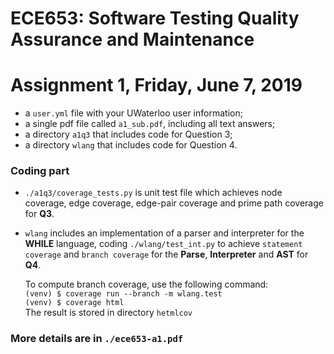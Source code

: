 # ECE653: Software Testing Quality Assurance and Maintenance
# Assignment 1, Friday, June 7, 2019

+ a `user.yml` file with your UWaterloo user information;
+ a single pdf file called `a1_sub.pdf`, including all text answers;
+ a directory `a1q3` that includes code for Question 3;
+ a directory `wlang` that includes code for Question 4.


### Coding part
+ `./a1q3/coverage_tests.py` is unit test file which achieves node coverage, edge coverage, edge-pair coverage and prime path coverage for **Q3**.

+ `wlang` includes an implementation of a parser and interpreter for the **WHILE** language, coding `./wlang/test_int.py` to achieve `statement coverage` and `branch coverage` for the **Parse**, **Interpreter** and **AST** for **Q4**.


   To compute branch coverage, use the following command:  
   `(venv) $ coverage run --branch -m wlang.test`  
   `(venv) $ coverage html`  
   The result is stored in directory `hetmlcov`
   
### More details are in `./ece653-a1.pdf`
